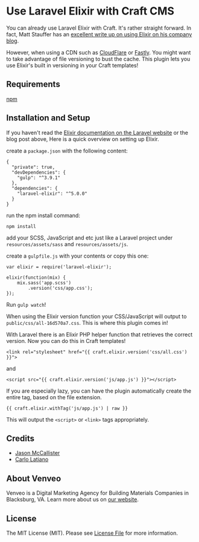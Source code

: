 # Use Laravel Elixir with Craft CMS

You can already use Laravel Elixir with Craft. It's rather straight forward. In fact, Matt Stauffer has an [excellent write up on using Elixir on his company blog](http://blog.tighten.co/setting-up-your-first-vuejs-site-using-laravel-elixir-and-vueify?utm_source=github.com/venveo/craft-elixir).

However, when using a CDN such as [CloudFlare](https://www.cloudflare.com/) or [Fastly](https://www.fastly.com/). You might want to take advantage of file versioning to bust the cache. This plugin lets you use Elixir's built in versioning in your Craft templates!

## Requirements

[npm](https://www.npmjs.com/)

## Installation and Setup

If you haven't read the [Elixir documentation on the Laravel website](https://laravel.com/docs/master/elixir) or the blog post above, Here is a quick overview  on setting up Elixir.

create a `package.json` with the following content:

```
{
  "private": true,
  "devDependencies": {
    "gulp": "^3.9.1"
  },
  "dependencies": {
    "laravel-elixir": "^5.0.0"
  }
}
```

run the npm install command:

`npm install`

add your SCSS, JavaScript and etc just like a Laravel project under `resources/assets/sass` and `resources/assets/js`.

create a `gulpfile.js` with your contents or copy this one:

```
var elixir = require('laravel-elixir');

elixir(function(mix) {
    mix.sass('app.scss')
        .version('css/app.css');
});
```

Run `gulp watch`!

When using the Elixir version function your CSS/JavaScript will output to `public/css/all-16d570a7.css`.  This is where this plugin comes in!

With Laravel there is an Elixir PHP helper function that retrieves the correct version. Now you can do this in Craft templates!

`<link rel="stylesheet" href="{{ craft.elixir.version('css/all.css') }}">`

and

`<script src="{{ craft.elixir.version('js/app.js') }}"></script>`

If you are especially lazy, you can have the plugin automatically create the entire tag, based on the file extension.

`{{ craft.elixir.withTag('js/app.js') | raw }}`

This will output the `<script>` or `<link>` tags appropriately.

## Credits

* [Jason McCallister](https://github.com/themccallister)
* [Carlo Latiano](https://github.com/carlolaitano)

## About Venveo

Venveo is a Digital Marketing Agency for Building Materials Companies in Blacksburg, VA. Learn more about us on [our website](https://www.venveo.com).

## License

The MIT License (MIT). Please see [License File](LICENSE) for more information.
